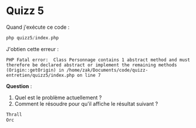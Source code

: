 # Quizz 5

Quand j'exécute ce code :

```php
php quizz5/index.php 
```

J'obtien cette erreur :

```
PHP Fatal error:  Class Personnage contains 1 abstract method and must therefore be declared abstract or implement the remaining methods (Origin::getOrigin) in /home/zak/Documents/code/quizz-entretien/quizz5/index.php on line 7
```

**Question** : 
1. Quel est le problème actuellement ?
2. Comment le résoudre pour qu'il affiche le résultat suivant ?

```bash
Thrall
Orc
```
